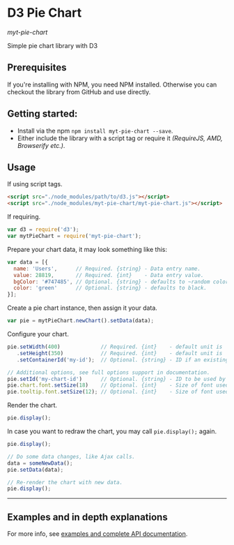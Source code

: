# D3 Pie Chart

_myt-pie-chart_

Simple pie chart library with D3

## Prerequisites

If you're installing with NPM, you need NPM installed. Otherwise you can checkout the library from GitHub and use directly.

## Getting started:

- Install via the npm `npm install myt-pie-chart --save`.
- Either include the library with a script tag or require it _(RequireJS, AMD, Browserify etc.)_.

## Usage

If using script tags.

```HTML
<script src="./node_modules/path/to/d3.js"></script>
<script src="./node_modules/myt-pie-chart/myt-pie-chart.js"></script>
```

If requiring.

```JavaScript
var d3 = require('d3');
var mytPieChart = require('myt-pie-chart');
```

Prepare your chart data, it may look something like this:

```JavaScript
var data = [{
  name: 'Users',      // Required. {string} - Data entry name.
  value: 28819,       // Required. {int}    - Data entry value.
  bgColor: '#747485', // Optional. {string} - defaults to ~random color.
  color: 'green'      // Optional. {string} - defaults to black.
}];
```

Create a pie chart instance, then assign it your data.

```JavaScript
var pie = mytPieChart.newChart().setData(data);
```

Configure your chart.

```JavaScript
pie.setWidth(400)             // Required. {int}    - default unit is 'px'.
   .setHeight(350)            // Required. {int}    - default unit is 'px'.
   .setContainerId('my-id');  // Optional. {string} - ID if an existing DOM element used as container, defaults to 'body'.

// Additional options, see full options support in documentation.
pie.setId('my-chart-id')      // Optional. {string} - ID to be used by chart elements, defaults to a generated ID.
pie.chart.font.setSize(18)    // Optional. {int}    - Size of font used in chart.
pie.tooltip.font.setSize(12); // Optional. {int}    - Size of font used in tooltip.
```

Render the chart.

```JavaScript
pie.display();
```
In case you want to redraw the chart, you may call `pie.display();` again.

```JavaScript
pie.display();

// Do some data changes, like Ajax calls.
data = someNewData();
pie.setData(data);

// Re-render the chart with new data.
pie.display();
```

---

## Examples and in depth explanations

For more info, see [examples and complete API documentation](example/).
